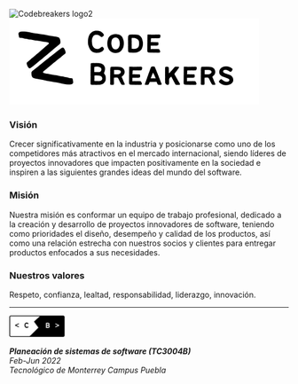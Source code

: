 ![Codebreakers logo2]()
<img src="https://github.com/DanyHdz79/codebreakers/blob/main/Logos/2.png" width=450>

### Visión
Crecer significativamente en la industria y posicionarse como uno de los competidores más atractivos en el mercado internacional, siendo líderes de proyectos innovadores que impacten positivamente en la sociedad e inspiren a las siguientes grandes ideas del mundo del software.

### Misión
Nuestra misión es conformar un equipo de trabajo profesional, dedicado a la creación y desarrollo de proyectos innovadores de software, teniendo como prioridades el diseño, desempeño y calidad de los productos, así como una relación estrecha con nuestros socios y clientes para entregar productos enfocados a sus necesidades.

### Nuestros valores
Respeto, confianza, lealtad, responsabilidad, liderazgo, innovación.<br><hr>

<img src="https://github.com/DanyHdz79/codebreakers/blob/main/Logos/1.png" width=100>

***Planeación de sistemas de software (TC3004B)***<br>
*Feb-Jun 2022*<br>
*Tecnológico de Monterrey Campus Puebla*


